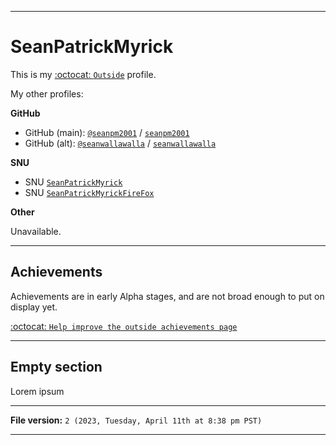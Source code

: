 
***

# SeanPatrickMyrick

This is my [:octocat: `Outside`](https://github.com/seanpm2001/Outside/) profile.

My other profiles:

**GitHub**

- GitHub (main): [`@seanpm2001`](https://github.com/seanpm2001/) / [`seanpm2001`](https://github.com/seanpm2001/seanpm2001/)
- GitHub (alt): [`@seanwallawalla`](https://github.com/seanwallawalla/) / [`seanwallawalla`](https://github.com/seanwallawalla/seanwallawalla/)

**SNU**

- SNU [`SeanPatrickMyrick`](https://github.com/seanpm2001/SNU_2D_Users_SeanPatrickMyrick/)
- SNU [`SeanPatrickMyrickFireFox`](https://github.com/seanpm2001/SNU_2D_Users_SeanPatrickMyrickFirefox/)

**Other**

Unavailable.

***

## Achievements

Achievements are in early Alpha stages, and are not broad enough to put on display yet.

[:octocat: `Help improve the outside achievements page`](https://github.com/seanpm2001/Outside_Achievements/)

***

## Empty section

Lorem ipsum

***

**File version:** `2 (2023, Tuesday, April 11th at 8:38 pm PST)`

***
